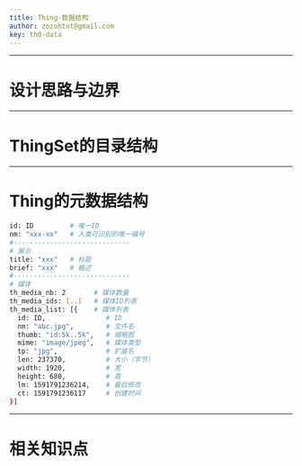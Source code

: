 ```yaml
---
title: Thing·数据结构
author: zozohtnt@gmail.com
key: th0-data
---
```


--------------------------------------
# 设计思路与边界

--------------------------------------
# ThingSet的目录结构

--------------------------------------
# Thing的元数据结构

```bash
id: ID         # 唯一ID
nm: "xxx-xx"   # 人类可识别的唯一编号
#-----------------------------
# 展示
title: "xxx"   # 标题
brief: "xxx"   # 概述
#-----------------------------
# 媒体
th_media_nb: 2       # 媒体数量
th_media_ids: [..]   # 媒体ID列表
th_media_list: [{    # 媒体列表
  id: ID,               # ID
  nm: "abc.jpg",        # 文件名
  thumb: "id:5k..5k",   # 缩略图
  mime: "image/jpeg",   # 媒体类型
  tp: "jpg",            # 扩展名
  len: 237370,          # 大小（字节）
  width: 1920,          # 宽
  height: 680,          # 高
  lm: 1591791236214,    # 最后修改
  ct: 1591791236117     # 创建时间
}]
```

--------------------------------------
# 相关知识点

